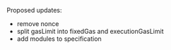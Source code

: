 Proposed updates:
- remove nonce
- split gasLimit into fixedGas and executionGasLimit
- add modules to specification